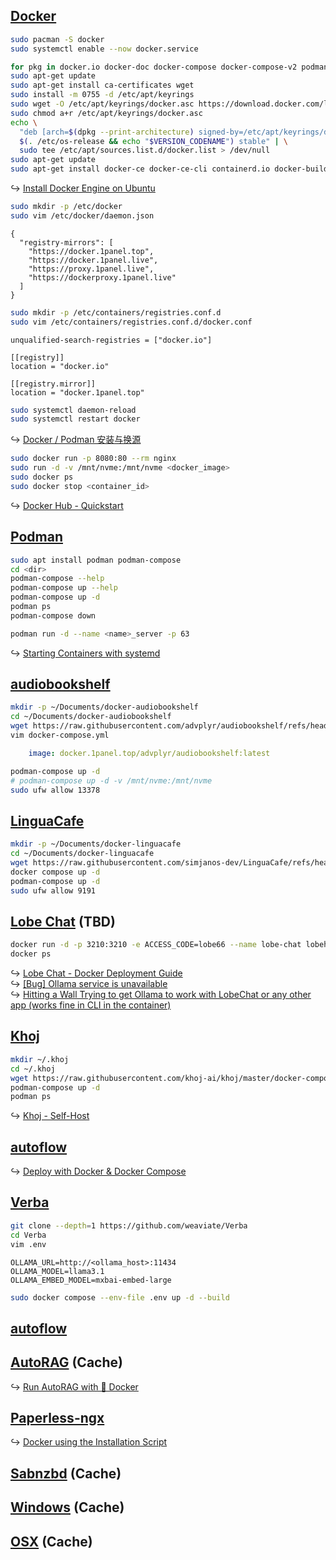 ## [Docker](https://www.docker.com/)

<!-- --8<-- [start:arch-linux] -->
```sh
sudo pacman -S docker
sudo systemctl enable --now docker.service
```
<!-- --8<-- [end:arch-linux] -->

<!-- --8<-- [start:ubuntu-server-arm-24] -->
```sh
for pkg in docker.io docker-doc docker-compose docker-compose-v2 podman-docker containerd runc; do sudo apt-get remove $pkg; done
sudo apt-get update
sudo apt-get install ca-certificates wget
sudo install -m 0755 -d /etc/apt/keyrings
sudo wget -O /etc/apt/keyrings/docker.asc https://download.docker.com/linux/ubuntu/gpg
sudo chmod a+r /etc/apt/keyrings/docker.asc
echo \
  "deb [arch=$(dpkg --print-architecture) signed-by=/etc/apt/keyrings/docker.asc] https://download.docker.com/linux/ubuntu \
  $(. /etc/os-release && echo "$VERSION_CODENAME") stable" | \
  sudo tee /etc/apt/sources.list.d/docker.list > /dev/null
sudo apt-get update
sudo apt-get install docker-ce docker-ce-cli containerd.io docker-buildx-plugin docker-compose-plugin
```

↪ [Install Docker Engine on Ubuntu](https://docs.docker.com/engine/install/ubuntu/)

```sh
sudo mkdir -p /etc/docker
sudo vim /etc/docker/daemon.json
```

```
{
  "registry-mirrors": [
    "https://docker.1panel.top",
    "https://docker.1panel.live",
    "https://proxy.1panel.live",
    "https://dockerproxy.1panel.live"
  ]
}
```

```sh
sudo mkdir -p /etc/containers/registries.conf.d
sudo vim /etc/containers/registries.conf.d/docker.conf
```

```
unqualified-search-registries = ["docker.io"]

[[registry]]
location = "docker.io"

[[registry.mirror]]
location = "docker.1panel.top"
```

```sh
sudo systemctl daemon-reload
sudo systemctl restart docker
```

↪ [Docker / Podman 安装与换源](https://wcbing.top/linux/containers/install/)

```sh
sudo docker run -p 8080:80 --rm nginx
sudo run -d -v /mnt/nvme:/mnt/nvme <docker_image>
sudo docker ps
sudo docker stop <container_id>
```

↪ [Docker Hub - Quickstart](https://docs.docker.com/docker-hub/quickstart/)

<!-- --8<-- [end:ubuntu-server-arm-24] -->

## [Podman](https://podman.io/)

```sh
sudo apt install podman podman-compose
cd <dir>
podman-compose --help
podman-compose up --help
podman-compose up -d
podman ps
podman-compose down
```

```sh
podman run -d --name <name>_server -p 63
```

↪ [Starting Containers with systemd](https://docs.redhat.com/en/documentation/red_hat_enterprise_linux_atomic_host/7/html/managing_containers/running_containers_as_systemd_services_with_podman#starting_containers_with_systemd)

## [audiobookshelf](https://github.com/advplyr/audiobookshelf)

```sh
mkdir -p ~/Documents/docker-audiobookshelf
cd ~/Documents/docker-audiobookshelf
wget https://raw.githubusercontent.com/advplyr/audiobookshelf/refs/heads/master/docker-compose.yml
vim docker-compose.yml
```

```yaml
    image: docker.1panel.top/advplyr/audiobookshelf:latest
```

```sh
podman-compose up -d 
# podman-compose up -d -v /mnt/nvme:/mnt/nvme
sudo ufw allow 13378
```

## [LinguaCafe](https://github.com/simjanos-dev/LinguaCafe)

```sh
mkdir -p ~/Documents/docker-linguacafe
cd ~/Documents/docker-linguacafe
wget https://raw.githubusercontent.com/simjanos-dev/LinguaCafe/refs/heads/main/docker-compose.yml
docker compose up -d
podman-compose up -d
sudo ufw allow 9191
```

## [Lobe Chat](https://github.com/lobehub/lobe-chat) (TBD)

```sh
docker run -d -p 3210:3210 -e ACCESS_CODE=lobe66 --name lobe-chat lobehub/lobe-chat
docker ps
```

↪ [Lobe Chat - Docker Deployment Guide](https://lobehub.com/docs/self-hosting/platform/docker)  
↪ [[Bug] Ollama service is unavailable](https://github.com/lobehub/lobe-chat/issues/2337)  
↪ [Hitting a Wall Trying to get Ollama to work with LobeChat or any other app (works fine in CLI in the container)](https://www.reddit.com/r/unRAID/comments/1ccxqu6/hitting_a_wall_trying_to_get_ollama_to_work_with/)

## [Khoj](https://github.com/khoj-ai/khoj)

```sh
mkdir ~/.khoj
cd ~/.khoj
wget https://raw.githubusercontent.com/khoj-ai/khoj/master/docker-compose.yml
podman-compose up -d
podman ps
```

↪ [Khoj - Self-Host](https://docs.khoj.dev/get-started/setup/?server=docker&os=linux)

## [autoflow](https://github.com/pingcap/autoflow)

↪ [Deploy with Docker & Docker Compose](https://tidb.ai/docs/deploy-with-docker)

## [Verba](https://github.com/weaviate/Verba)

```sh
git clone --depth=1 https://github.com/weaviate/Verba
cd Verba
vim .env
```

```
OLLAMA_URL=http://<ollama_host>:11434
OLLAMA_MODEL=llama3.1
OLLAMA_EMBED_MODEL=mxbai-embed-large
```

```sh
sudo docker compose --env-file .env up -d --build
```

## [autoflow](https://github.com/pingcap/autoflow)

## [AutoRAG](https://github.com/Marker-Inc-Korea/AutoRAG) (Cache)

↪ [Run AutoRAG with 🐳 Docker](https://github.com/Marker-Inc-Korea/AutoRAG/blob/main/docs/source/install.md#1-build-the-docker-image)

## [Paperless-ngx](https://github.com/paperless-ngx/paperless-ngx)

↪ [Docker using the Installation Script](https://docs.paperless-ngx.com/setup/#docker_script)

## [Sabnzbd](https://github.com/linuxserver/docker-sabnzbd) (Cache)

## [Windows](https://github.com/dockur/windows) (Cache)

## [OSX](https://github.com/dockur/macos) (Cache)